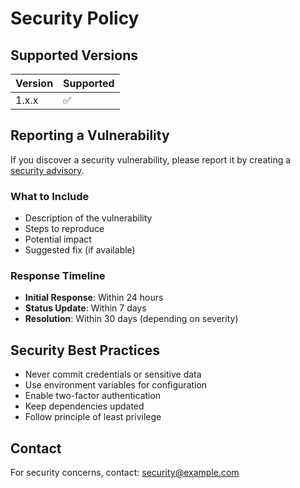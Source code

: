 # Security Policy

## Supported Versions

| Version | Supported          |
| ------- | ------------------ |
| 1.x.x   | :white_check_mark: |

## Reporting a Vulnerability

If you discover a security vulnerability, please report it by creating a [security advisory](https://github.com/uldyssian-sh/vmware-vsphere-7-learn/security/advisories/new).

### What to Include

- Description of the vulnerability
- Steps to reproduce
- Potential impact
- Suggested fix (if available)

### Response Timeline

- **Initial Response**: Within 24 hours
- **Status Update**: Within 7 days
- **Resolution**: Within 30 days (depending on severity)

## Security Best Practices

- Never commit credentials or sensitive data
- Use environment variables for configuration
- Enable two-factor authentication
- Keep dependencies updated
- Follow principle of least privilege

## Contact

For security concerns, contact: security@example.com